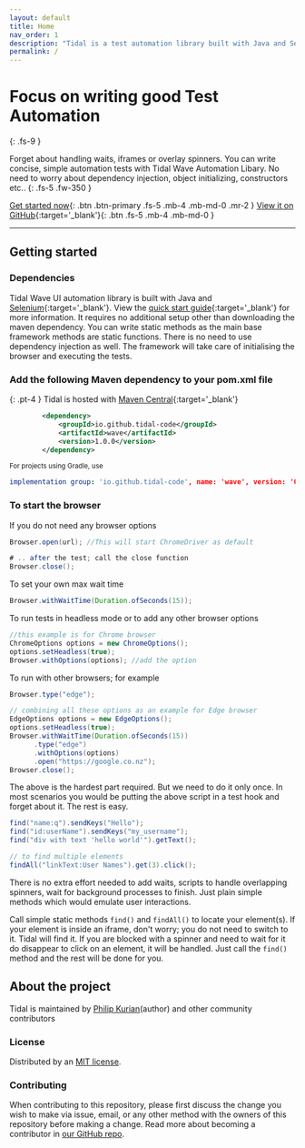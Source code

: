 ```yaml
---
layout: default
title: Home
nav_order: 1
description: "Tidal is a test automation library built with Java and Selenium"
permalink: /
---
```


# Focus on writing good Test Automation
{: .fs-9 }

Forget about handling waits, iframes or overlay spinners. You can write concise, simple automation tests with Tidal Wave Automation Libary. No need to worry about dependency injection, object initializing, constructors etc..
{: .fs-5 .fw-350 }

[Get started now](#getting-started){: .btn .btn-primary .fs-5 .mb-4 .mb-md-0 .mr-2 } [View it on GitHub](https://github.com/tidal-code/Wave){:target='_blank'}{: .btn .fs-5 .mb-4 .mb-md-0 }

---

## Getting started

### Dependencies

Tidal Wave UI automation library is built with Java and [Selenium](https://www.selenium.dev){:target='_blank'}. View the [quick start guide](https://github.com/tidal-code/Wave){:target='_blank'} for more information. It requires no additional setup other than downloading the maven dependency. You can write static methods as the main base framework methods are static functions. There is no need to use dependency injection as well. The framework will take care of initialising the browser and executing the tests.

### Add the following Maven dependency to your pom.xml file

{: .pt-4 }
Tidal is hosted with [Maven Central](https://mvnrepository.com/artifact/io.github.tidal-code/wave){:target='_blank'}

```xml
        <dependency>
            <groupId>io.github.tidal-code</groupId>
            <artifactId>wave</artifactId>
            <version>1.0.0</version>
        </dependency>
```
<small>For projects using Gradle, use </small>
```yml
implementation group: 'io.github.tidal-code', name: 'wave', version: '0.0.0'
```

### To start the browser

If you do not need any browser options

```java
Browser.open(url); //This will start ChromeDriver as default
```

```java
# .. after the test; call the close function
Browser.close();
```

To set your own max wait time

```java
Browser.withWaitTime(Duration.ofSeconds(15));
```

To run tests in headless mode or to add any other browser options

```java
//this example is for Chrome browser 
ChromeOptions options = new ChromeOptions();
options.setHeadless(true);
Browser.withOptions(options); //add the option
```

To run with other browsers; for example

```java
Browser.type("edge");
```

```java
// combining all these options as an example for Edge browser
EdgeOptions options = new EdgeOptions();
options.setHeadless(true);
Browser.withWaitTime(Duration.ofSeconds(15))
      .type("edge")
      .withOptions(options)
      .open("https://google.co.nz");
Browser.close();
```

The above is the hardest part required. But we need to do it only once.
    In most scenarios you would be putting the above script in a test hook and forget about it.
    The rest is easy.

```java
find("name:q").sendKeys("Hello");
find("id:userName").sendKeys("my_username");
find("div with text 'hello world'").getText();

// to find multiple elements
findAll("linkText:User Names").get(3).click();
```

There is no extra effort needed to add waits, scripts to handle overlapping spinners, wait for background processes to finish.
Just plain simple methods which would emulate user interactions.

Call simple static methods `find()` and `findAll()` to locate your element(s). If your element is inside an iframe, don't worry; you do not need to switch to it. Tidal will find it. If you are blocked with a spinner and need to wait for it do disappear to click on an element, it will be handled. Just call the `find()` method and the rest will be done for  you.


## About the project

Tidal is maintained by [Philip Kurian](https://www.linkedin.com/in/kurianphilipk/)(author) and other community contributors

### License

Distributed by an [MIT license](https://github.com/pmarsceill/just-the-docs/tree/master/LICENSE.txt).

### Contributing

When contributing to this repository, please first discuss the change you wish to make via issue,
email, or any other method with the owners of this repository before making a change. Read more about becoming a contributor in [our GitHub repo](https://github.com/tidal-code/Wave#readme).


<!-- #### Thank you to the contributors of Just the Docs!

<ul class="list-style-none">
{% for contributor in site.github.contributors %}
  <li class="d-inline-block mr-1">
     <a href="{{ contributor.html_url }}"><img src="{{ contributor.avatar_url }}" width="32" height="32" alt="{{ contributor.login }}"/></a>
  </li>
{% endfor %}
</ul> -->

<!-- ### Code of Conduct

Just the Docs is committed to fostering a welcoming community.

[View our Code of Conduct](https://github.com/pmarsceill/just-the-docs/tree/master/CODE_OF_CONDUCT.md) on our GitHub repository. -->
